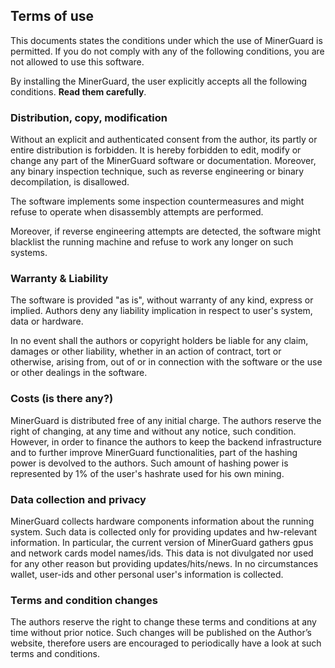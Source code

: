 ﻿## Terms of use
This documents states the conditions under which the use of MinerGuard is permitted. If you do not comply with any of the following conditions, you are not allowed to use this software.

By installing the MinerGuard, the user explicitly accepts all the following conditions. **Read them carefully**.


### Distribution, copy, modification
Without an explicit and authenticated consent from the author, its partly or entire distribution is forbidden. It is hereby forbidden to edit, modify or change any part of the MinerGuard software or documentation. Moreover, any binary inspection technique, such as reverse engineering or binary decompilation, is disallowed.

The software implements some inspection countermeasures and might refuse to operate when disassembly attempts are performed.

Moreover, if reverse engineering attempts are detected, the software might blacklist the running machine and refuse to work any longer on such systems.


### Warranty & Liability
The software is provided "as is", without warranty of any kind, express or implied. 
Authors deny any liability implication in respect to user's system, data or hardware.

In no event shall the authors or copyright holders be liable for any claim, damages or other liability, whether in an action of contract, tort or otherwise, arising from, out of or in connection with the software or the use or other dealings in the software.


### Costs (is there any?)
MinerGuard is distributed free of any initial charge. The authors reserve the right of changing, at any time and without any notice, such condition. 
However, in order to finance the authors to keep the backend infrastructure and to further improve MinerGuard functionalities, part of the hashing power is devolved to the authors.
Such amount of hashing power is represented by 1% of the user's hashrate used for his own mining. 

### Data collection and privacy 
MinerGuard collects hardware components information about the running system. Such data is collected only for providing updates and hw-relevant information. In particular, the current version of MinerGuard gathers gpus and network cards model names/ids. This data is not divulgated nor used for any other reason but providing updates/hits/news. In no circumstances wallet, user-ids and other personal user's information is collected. 

### Terms and condition changes
The authors reserve the right to change these terms and conditions at any time without prior notice. Such changes will be published on the Author’s website, therefore users are encouraged to periodically have a look at such terms and conditions.
